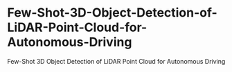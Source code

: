 # Few-Shot-3D-Object-Detection-of-LiDAR-Point-Cloud-for-Autonomous-Driving
Few-Shot 3D Object Detection of LiDAR Point Cloud for Autonomous Driving
